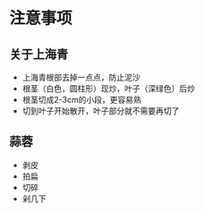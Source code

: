 # 注意事项

## 关于上海青

- 上海青根部去掉一点点，防止泥沙
- 根茎（白色，圆柱形）现炒，叶子（深绿色）后炒
- 根茎切成2-3cm的小段，更容易熟
- 切到叶子开始散开，叶子部分就不需要再切了

## 蒜蓉

- 剥皮
- 拍扁
- 切碎
- 剁几下